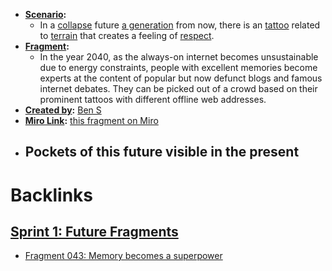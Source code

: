- **[Scenario](<Scenario.md>):** 
    - In a [collapse](<collapse.md>) future [a generation](<a generation.md>) from now, there is an [tattoo](<tattoo.md>) related to [terrain](<terrain.md>) that creates a feeling of [respect](<respect.md>).
- **[Fragment](<Fragment.md>):** 
    - In the year 2040, as the always-on internet becomes unsustainable due to energy constraints, people with excellent memories become experts at the content of popular but now defunct blogs and famous internet debates. They can be picked out of a crowd based on their prominent tattoos with different offline web addresses.
- **[Created by](<Created by.md>):** [Ben S](<Ben S.md>)
- **[Miro Link](<Miro Link.md>):** [this fragment on Miro](https://miro.com/app/board/o9J_kpEmVVk=/?moveToWidget=3074457348949447182&cot=6)
- **Pockets of this future visible in the present**
    - 

# Backlinks
## [Sprint 1: Future Fragments](<Sprint 1: Future Fragments.md>)
- [Fragment 043: Memory becomes a superpower](<Fragment 043: Memory becomes a superpower.md>)

